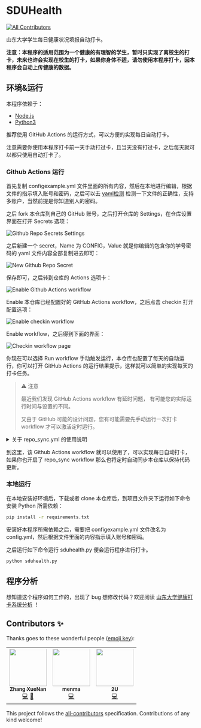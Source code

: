 # SDUHealth
<!-- ALL-CONTRIBUTORS-BADGE:START - Do not remove or modify this section -->
[![All Contributors](https://img.shields.io/badge/all_contributors-3-orange.svg?style=flat-square)](#contributors-)
<!-- ALL-CONTRIBUTORS-BADGE:END -->

山东大学学生每日健康状况填报自动打卡。

**注意：本程序的适用范围为一个健康的有理智的学生，暂时只实现了离校生的打卡，未来也许会实现在校生的打卡，如果你身体不适，请勿使用本程序打卡，因本程序会自动上传健康的数据。**

## 环境&运行

本程序依赖于：

- [Node.js](https://nodejs.org/en/)
- [Python3](https://www.python.org)

推荐使用 GitHub Actions 的运行方式，可以方便的实现每日自动打卡。

注意需要你使用本程序打卡前一天手动打过卡，且当天没有打过卡，之后每天就可以都只使用自动打卡了。

### Github Actions 运行

首先复制 configexample.yml 文件里面的所有内容，然后在本地进行编辑，根据文件的指示填入账号和密码，之后可以去 [yaml检测](https://www.bejson.com/validators/yaml_editor/) 检测一下文件的正确性，支持多账户，当然前提是你知道别人的密码。

之后 fork 本仓库到自己的 GitHub 账号，之后打开仓库的 Settings，在仓库设置界面在打开 Secrets 选项：

![Github Repo Secrets Settings](https://cdn.jsdelivr.net/gh/viewv/Pico@master/uPic/Screen%20Shot%202021-01-19%20at%2019.06.10.png)

之后新建一个 secret，Name 为 CONFIG，Value 就是你编辑的包含你的学号密码的 yaml 文件内容全部复制进去即可：

![New Github Repo Secret](https://cdn.jsdelivr.net/gh/viewv/Pico@master/uPic/Screen%20Shot%202021-01-19%20at%2019.08.02.png)

保存即可，之后转到仓库的 Actions 选项卡：

![Enable Github Actions workflow](https://cdn.jsdelivr.net/gh/viewv/Pico@master/uPic/Screen%20Shot%202021-01-19%20at%2019.09.06.png)

Enable 本仓库已经配置好的 GitHub Actions workflow，之后点击 checkin 打开配置选项：

![Enable checkin workflow](https://cdn.jsdelivr.net/gh/viewv/Pico@master/uPic/Screen%20Shot%202021-01-21%20at%2015.11.44.png)

 Enable workflow，之后得到下面的界面：

![Checkin workflow page](https://cdn.jsdelivr.net/gh/viewv/Pico@master/uPic/Screen%20Shot%202021-01-21%20at%2015.12.33.png)

你现在可以选择 Run workflow 手动触发运行，本仓库也配置了每天的自动运行，你可以打开 GitHub Actions 的运行结果提示，这样就可以简单的实现每天的打卡任务。

> ⚠️ 注意
>
> 最近我们发现 GitHub Actions workflow 有延时问题， 有可能您的实际运行时间与设置的不同。
>
> 又由于 GitHub 可能的设计问题，您有可能需要先手动运行一次打卡 workflow 才可以激活定时运行。

<details>
<summary>关于 repo_sync.yml 的使用说明</summary>

这个文件创建了一个定时自动同步源仓库内所有代码的 Github Actions workflow。

> ⚠️ 注意
>
> 该 workflow 执行后会自动覆盖原仓库内的所有代码，并更新为源仓库的代码，所有自定义的修改将不会得到保留（一般来说，也没什么需要自定义的，实在是需要自定义，可以手动执行该 workflow 之后，将其设置为 disable ）。

在 fork 了代码之后，首先需要去申请一个 GitHub Personal Access Token，该 Token 让此 workflow 拥有了更改指定仓库代码的权限。具体操作如下：

先选择账户 Settings

![Github account Settings](https://cdn.jsdelivr.net/gh/nekomiao123/pic/img/image-20210121121329851.png)

然后选择 Developer Settings

![Github Developer Settings](https://cdn.jsdelivr.net/gh/nekomiao123/pic/img/image-20210121121525838.png)

之后再选择 Personal access tokens 点击里面的 Generate new token

![Generate new token](https://cdn.jsdelivr.net/gh/nekomiao123/pic/img/image-20210121121640260.png)

之后先随便取个好记的名字，然后勾选前两项

![New personal access token](https://cdn.jsdelivr.net/gh/nekomiao123/pic/img/image-20210121121747207.png)

最后点击下面的 Generate token 即可，这样就能获得一串类似这样的字符，赶紧复制下来，它只会显示这一次

![Personal token info](https://cdn.jsdelivr.net/gh/nekomiao123/pic/img/image-20210121121953685.png)

然后去新建一个 secret（跟上面建立 secret 的流程一样）

Name 是 PAT

Value 是刚才你复制的这一串字符

</details>

到这里，该 Github Actions workflow 就可以使用了，可以实现每日自动打卡，如果你也开启了 repo_sync workflow 那么也将定时自动同步本仓库以保持代码更新。

### 本地运行

在本地安装好环境后，下载或者 clone 本仓库后，到项目文件夹下运行如下命令安装 Python 所需依赖：

```bash
pip install -r requirements.txt
```

安装好本程序所需依赖之后，需要把 configexample.yml 文件改名为 config.yml，然后根据文件里面的内容指示填入账号和密码。

之后运行如下命令运行 sduhealth.py 便会运行程序进行打卡。

```bash
python sduhealth.py
```

## 程序分析

想知道这个程序如何工作的，出现了 bug 想修改代码？欢迎阅读 [山东大学健康打卡系统分析](https://github.com/viewv/sduhealth/blob/main/doc/analysis.md) ！

## Contributors ✨

Thanks goes to these wonderful people ([emoji key](https://allcontributors.org/docs/en/emoji-key)):

<!-- ALL-CONTRIBUTORS-LIST:START - Do not remove or modify this section -->
<!-- prettier-ignore-start -->
<!-- markdownlint-disable -->
<table>
  <tr>
    <td align="center"><a href="https://tech.viewv.top"><img src="https://avatars3.githubusercontent.com/u/32566594?v=4?s=100" width="100px;" alt=""/><br /><sub><b>Zhang XueNan</b></sub></a><br /><a href="https://github.com/viewv/sduhealth/commits?author=viewv" title="Code">💻</a> <a href="#ideas-viewv" title="Ideas, Planning, & Feedback">🤔</a></td>
    <td align="center"><a href="https://nekokiku.cn/"><img src="https://avatars3.githubusercontent.com/u/34064940?v=4?s=100" width="100px;" alt=""/><br /><sub><b>menma</b></sub></a><br /><a href="https://github.com/viewv/sduhealth/commits?author=nekomiao123" title="Code">💻</a></td>
    <td align="center"><a href="https://www.macrohard.cn"><img src="https://avatars.githubusercontent.com/u/44798266?v=4?s=100" width="100px;" alt=""/><br /><sub><b>2U</b></sub></a><br /><a href="https://github.com/viewv/sduhealth/commits?author=Singularity0909" title="Code">💻</a></td>
  </tr>
</table>

<!-- markdownlint-restore -->
<!-- prettier-ignore-end -->

<!-- ALL-CONTRIBUTORS-LIST:END -->

This project follows the [all-contributors](https://github.com/all-contributors/all-contributors) specification. Contributions of any kind welcome!
